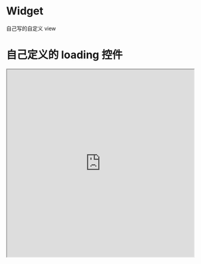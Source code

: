 # Widget
自己写的自定义 view

# 自己定义的 loading 控件
<iframe height=500 width=500 src="https://github.com/wuyalun198612/Widget/blob/master/picture/loading%E5%AE%89%E5%8D%93.gif">

![loading 控件](https://github.com/wuyalun198612/Widget/blob/master/picture/loading%E5%AE%89%E5%8D%93.gif "loading 控件")
# 自己定义的声音播放的控件

# 自己定义的可根据自己业务日程安排显示的日历控件

![日历控件](https://github.com/wuyalun198612/Widget/blob/master/picture/calender.png "日历控件")
